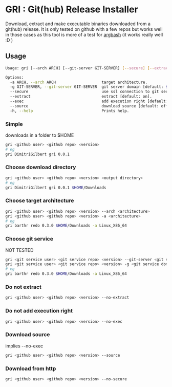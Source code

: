 # GRI : Git(hub) Release Installer

Download, extract and make executable binaries downloaded from a git(hub) release.
It is only tested on github with a few repos but works well in those cases as this tool is more of a test for [argbash](argbash.io) (it works really well :D )

## Usage

```bash
Usage: gri [--arch ARCH] [--git-server GIT-SERVER] [--secure] [--extract] [--exec] [--source] [--help] <user> <app> <tag> [<output>]

Options:
  -a ARCH, --arch ARCH                    target architecture.
  -g GIT-SERVER, --git-server GIT-SERVER  git server domain [default: $([ -n "$GRI_CONFIG_GIT_SERVER" ]&&echo $GRI_CONFIG_GIT_SERVER||echo 'github.com')].
  --secure                                use ssl connection to git server [default: on].
  --extract                               extract [default: on].
  --exec                                  add execution right [default: on].
  --source                                download source [default: off].
  -h, --help                              Prints help.
```

### Simple

downloads in a folder to $HOME

```bash
gri <github user> <github repo> <version>
# eg
gri DimitriGilbert gri 0.0.1

```

### Choose download directory

```bash
gri <github user> <github repo> <version> <output directory>
# eg
gri DimitriGilbert gri 0.0.1 $HOME/Downloads

```

### Choose target architecture

```bash
gri <github user> <github repo> <version> --arch <architecture>
gri <github user> <github repo> <version> -a <architecture>
# eg
gri barthr redo 0.3.0 $HOME/Downloads -a Linux_X86_64

```

### Choose git service

NOT TESTED

```bash
gri <git service user> <git service repo> <version> --git-server <git service domain (github.com)>
gri <git service user> <git service repo> <version> -g <git service domain (github.com)>
# eg
gri barthr redo 0.3.0 $HOME/Downloads -a Linux_X86_64

```

### Do not extract

```bash
gri <github user> <github repo> <version> --no-extract

```

### Do not add execution right

```bash
gri <github user> <github repo> <version> --no-exec

```

### Download source

implies --no-exec

```bash
gri <github user> <github repo> <version> --source

```

### Download from http

```bash
gri <github user> <github repo> <version> --no-secure


```
